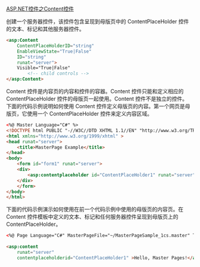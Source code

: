 ﻿[ASP.NET控件之Content控件 ](http://www.cnblogs.com/superfang/archive/2008/06/29/1232158.html)


创建一个服务器控件，该控件包含呈现到母版页中的 ContentPlaceHolder 控件的文本、标记和其他服务器控件。 

```aspx
<asp:Content
    ContentPlaceHolderID="string"
    EnableViewState="True|False"
    ID="string"
    runat="server">
    Visible="True|False"
        <!-- child controls -->
</asp:Content>
```

Content 控件是内容页的内容和控件的容器。Content 控件只能和定义相应的 ContentPlaceHolder 控件的母版页一起使用。Content 控件不是独立的控件。
下面的代码示例说明如何使用 Content 控件定义母版页的内容。第一个网页是母版页，它使用一个 ContentPlaceHolder 控件来定义内容区域。

```aspx
<%@ Master Language="C#" %>
<!DOCTYPE html PUBLIC "-//W3C//DTD XHTML 1.1//EN" "http://www.w3.org/TR/xhtml11/DTD/xhtml11.dtd">
<html xmlns="http://www.w3.org/1999/xhtml" >
<head runat="server">
    <title>MasterPage Example</title>
</head>
<body>
    <form id="form1" runat="server">
    <div>
        <asp:contentplaceholder id="ContentPlaceHolder1" runat="server" />
    </div>
    </form>
</body>
</html>
```

下面的代码示例演示如何使用在前一个代码示例中使用的母版页的内容页。在 Content 控件模板中定义的文本、标记和任何服务器控件呈现到母版页上的 ContentPlaceHolder。

```aspx
<%@ Page Language="C#" MasterPageFile="~/MasterPageSample_1cs.master" Title="Content Page"%>
 
<asp:content 
    runat="server"
    contentplaceholderid="ContentPlaceHolder1" >Hello, Master Pages!</asp:content>
```